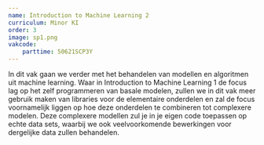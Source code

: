 ```yaml
---
name: Introduction to Machine Learning 2
curriculum: Minor KI
order: 3
image: sp1.png
vakcode:
    parttime: 50621SCP3Y
---
```


In dit vak gaan we verder met het behandelen van modellen en algoritmen uit machine learning. Waar in Introduction to Machine Learning 1 de focus lag op het zelf programmeren van basale modelen, zullen we in dit vak meer gebruik maken van libraries voor de elementaire onderdelen en zal de focus voornamelijk liggen op hoe deze onderdelen te combineren tot complexere modelen. Deze complexere modellen zul je in je eigen code toepassen op echte data sets, waarbij we ook veelvoorkomende bewerkingen voor dergelijke data zullen behandelen.